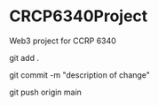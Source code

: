 # CRCP6340Project  

Web3 project for CCRP 6340

git add .

git commit -m "description of change"

git push origin main